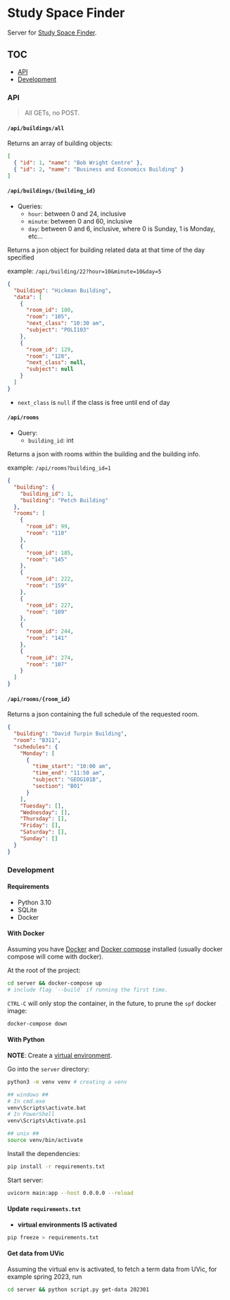 # Study Space Finder

Server for [Study Space Finder](https://github.com/Scott-Kenning/StudySpaceFinder).

## TOC

- [API](#api)
- [Development](#development)

### API

> All GETs, no POST.

#### `/api/buildings/all`

Returns an array of building objects:

```json
[
  { "id": 1, "name": "Bob Wright Centre" },
  { "id": 2, "name": "Business and Economics Building" }
]
```

#### `/api/buildings/{building_id}`

- Queries:
  - `hour`: between 0 and 24, inclusive
  - `minute`: between 0 and 60, inclusive
  - `day`: between 0 and 6, inclusive, where 0 is Sunday, 1 is Monday, etc...

Returns a json object for building related data at that time of the day specified

example: `/api/building/22?hour=10&minute=10&day=5`

```json
{
  "building": "Hickman Building",
  "data": [
    {
      "room_id": 180,
      "room": "105",
      "next_class": "10:30 am",
      "subject": "POLI103"
    },
    {
      "room_id": 129,
      "room": "128",
      "next_class": null,
      "subject": null
    }
  ]
}
```

- `next_class` is `null` if the class is free until end of day

#### `/api/rooms`

- Query:
  - `building_id`: int

Returns a json with rooms within the building and the building info.

example: `/api/rooms?building_id=1`

```json
{
  "building": {
    "building_id": 1,
    "building": "Petch Building"
  },
  "rooms": [
    {
      "room_id": 99,
      "room": "110"
    },
    {
      "room_id": 185,
      "room": "145"
    },
    {
      "room_id": 222,
      "room": "159"
    },
    {
      "room_id": 227,
      "room": "109"
    },
    {
      "room_id": 244,
      "room": "141"
    },
    {
      "room_id": 274,
      "room": "107"
    }
  ]
}
```

#### `/api/rooms/{room_id}`

Returns a json containing the full schedule of the requested room.

```json
{
  "building": "David Turpin Building",
  "room": "B311",
  "schedules": {
    "Monday": [
      {
        "time_start": "10:00 am",
        "time_end": "11:50 am",
        "subject": "GEOG101B",
        "section": "B01"
      }
    ],
    "Tuesday": [],
    "Wednesday": [],
    "Thursday": [],
    "Friday": [],
    "Saturday": [],
    "Sunday": []
  }
}
```

### Development

#### Requirements

- Python 3.10
- SQLite
- Docker

#### With Docker

Assuming you have [Docker](https://www.docker.com/) and [Docker compose](https://docs.docker.com/compose/install/)
installed (usually docker compose will come with docker).

At the root of the project:

```sh
cd server && docker-compose up
# include flag `--build` if running the first time.
```

`CTRL-C` will only stop the container, in the future, to prune the `spf` docker image:

```sh
docker-compose down
```

#### With Python

**NOTE**: Create a [virtual environment](https://python.land/virtual-environments/virtualenv).

Go into the `server` directory:

```sh
python3 -m venv venv # creating a venv

## windows ##
# In cmd.exe
venv\Scripts\activate.bat
# In PowerShell
venv\Scripts\Activate.ps1

## unix ##
source venv/bin/activate
```

Install the dependencies:

```sh
pip install -r requirements.txt
```

Start server:

```sh
uvicorn main:app --host 0.0.0.0 --reload
```

#### Update `requirements.txt`

- **virtual environments IS activated**

```sh
pip freeze > requirements.txt
```

#### Get data from UVic

Assuming the virtual env is activated, to fetch a term data from UVic, for example spring 2023, run

```sh
cd server && python script.py get-data 202301
```
